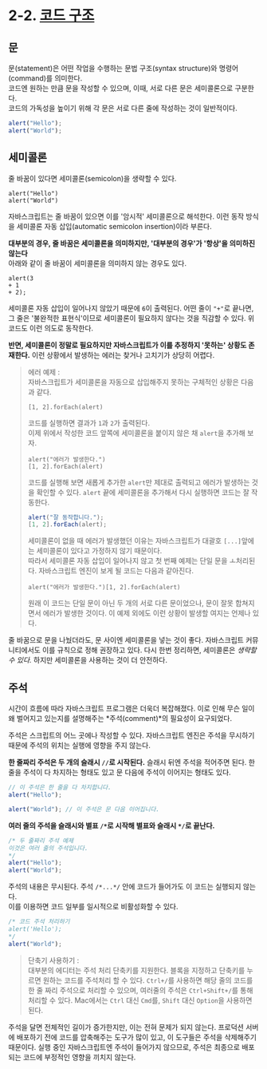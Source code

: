 # 2-2. [코드 구조](https://ko.javascript.info/structure)

## 문

문(statement)은 어떤 작업을 수행하는 문법 구조(syntax structure)와 명령어(command)를 의미한다.  
코드엔 원하는 만큼 문을 작성할 수 있으며, 이때, 서로 다른 문은 세미콜론으로 구분한다.  
코드의 가독성을 높이기 위해 각 문은 서로 다른 줄에 작성하는 것이 일반적이다.

```javascript
alert("Hello");
alert("World");
```

## 세미콜론

줄 바꿈이 있다면 세미콜론(semicolon)을 생략할 수 있다.

```
alert("Hello")
alert("World")
```

자바스크립트는 줄 바꿈이 있으면 이를 '암시적' 세미콜론으로 해석한다. 이런 동작 방식을 세미콜론 자동 삽입(automatic semicolon insertion)이라 부른다.

**대부분의 경우, 줄 바꿈은 세미콜론을 의미하지만, '대부분의 경우'가 '항상'을 의미하진 않는다**  
아래와 같이 줄 바꿈이 세미콜론을 의미하지 않는 경우도 있다.

```
alert(3
+ 1
+ 2);
```

세미콜론 자동 삽입이 일어나지 않았기 때문에 `6`이 출력된다. 어떤 줄이 `"+"`로 끝나면, 그 줄은 '불완적한 표현식'이므로 세미콜론이 필요하지 않다는 것을 직감할 수 있다. 위 코드도 이런 의도로 동작한다.

**반면, 세미콜론이 정말로 필요하지만 자바스크립트가 이를 추정하지 '못하는' 상황도 존재한다.**
이런 상황에서 발생하는 에러는 찾거나 고치기가 상당히 어렵다.

> 에러 예제 :  
> 자바스크립트가 세미콜론을 자동으로 삽입해주지 못하는 구체적인 상황은 다음과 같다.
>
> ```
> [1, 2].forEach(alert)
> ```
>
> 코드를 실행하면 결과가 `1`과 `2`가 출력된다.  
> 이제 위에서 작성한 코드 앞쪽에 세미콜론을 붙이지 않은 채 `alert`을 추가해 보자.
>
> ```
> alert("에러가 발생한다.")
> [1, 2].forEach(alert)
> ```
>
> 코드를 실행해 보면 새롭게 추가한 `alert`만 제대로 출력되고 에러가 발생하는 것을 확인할 수 있다. `alert` 끝에 세미콜론을 추가해서 다시 실행하면 코드는 잘 작동한다.
>
> ```javascript
> alert("잘 동작합니다.");
> [1, 2].forEach(alert);
> ```
>
> 세미콜론이 없을 때 에러가 발생했던 이유는 자바스크립트가 대괄호 `[...]`앞에는 세미콜론이 있다고 가정하지 않기 때문이다.  
> 따라서 세미콜론 자동 삽입이 일어나지 않고 첫 번째 예제는 단일 문을 ㅗ처리된다. 자바스크립트 엔진이 보게 될 코드는 다음과 같아진다.
>
> ```
> alert("에러가 발생한다.")[1, 2].forEach(alert)
> ```
>
> 원래 이 코드는 단일 문이 아닌 두 개의 서로 다른 문이었으나, 문이 잘못 합쳐지면서 에러가 발생한 것이다. 이 예제 외에도 이런 상황이 발생할 여지는 언제나 있다.

줄 바꿈으로 문을 나눴더라도, 문 사이엔 세미콜론을 넣는 것이 좋다. 자바스크립트 커뮤니티에서도 이를 규칙으로 정해 권장하고 있다. 다시 한번 정리하면, 세미콜론은 _생략할 수 있다._ 하지만 세미콜론을 사용하는 것이 더 안전하다.

## 주석

시간이 흐름에 따라 자바스크립트 프로그램은 더욱더 복잡해졌다. 이로 인해 무슨 일이 왜 벌어지고 있는지를 설명해주는 *주석(comment)*의 필요성이 요구되었다.

주석은 스크립트의 어느 곳에나 작성할 수 있다. 자바스크립트 엔진은 주석을 무시하기 때문에 주석의 위치는 실행에 영향을 주지 않는다.

**한 줄짜리 주석은 두 개의 슬래시 `//`로 시작된다.**
슬래시 뒤엔 주석을 적어주면 된다. 한 줄을 주석이 다 차지하는 형태도 있고 문 다음에 주석이 이어지는 형태도 있다.

```javascript
// 이 주석은 한 줄을 다 차지합니다.
alert("Hello");

alert("World"); // 이 주석은 문 다음 이어집니다.
```

**여러 줄의 주석을 슬래시와 별표 `/*`로 시작해 별표와 슬래시 `*/`로 끝난다.**

```javascript
/* 두 줄짜리 주석 예제
이것은 여러 줄의 주석입니다.
*/
alert("Hello");
alert("World");
```

주석의 내용은 무시된다. 주석 `/*...*/` 안에 코드가 들어가도 이 코드는 실행되지 않는다.  
이를 이용하면 코드 일부를 일시적으로 비활성화할 수 있다.

```javascript
/* 코드 주석 처리하기
alert('Hello');
*/
alert("World");
```

> 단축기 사용하기 :  
> 대부분의 에디터는 주석 처리 단축키를 지원한다. 블록을 지정하고 단축키를 누르면 원하는 코드를 주석처리 할 수 있다. `Ctrl+/`를 사용하면 해당 줄의 코드를 한 줄 짜리 주석으로 처리할 수 있으며, 여러줄의 주석은 `Ctrl+Shift+/`를 통해 처리할 수 있다. Mac에서는 `Ctrl` 대신 `Cmd`를, `Shift` 대신 `Option`을 사용하면 된다.

주석을 달면 전체적인 길이가 증가한지만, 이는 전혀 문제가 되지 않는다. 프로덕션 서버에 배포하기 전에 코드를 압축해주는 도구가 많이 있고, 이 도구들은 주석을 삭제해주기 때문이다. 실행 중인 자바스크립트엔 주석이 들어가지 않으므로, 주석은 최종으로 배포되는 코드에 부정적인 영향을 끼치지 않는다.

